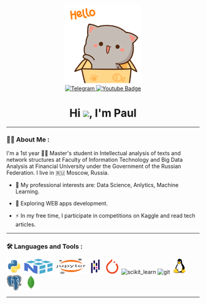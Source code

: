 <div id="header" align="center">
  <img src="cat.gif" width="200"/>
</div>

<div id="badges" align="center">
  <a href="https://t.me/paulyurlov">
    <img src="https://img.shields.io/badge/Telegram-2CA5E0?style=for-the-badge&logo=telegram&logoColor=white" alt="Telegram"/>
  </a>
  <a href="https://www.kaggle.com/paulyurlov">
    <img src="https://img.shields.io/badge/Kaggle-20BEFF?style=for-the-badge&logo=Kaggle&logoColor=white" alt="Youtube Badge"/>
  </a>

</div>

<h1 align="center">
  Hi <img src="https://media.giphy.com/media/hvRJCLFzcasrR4ia7z/giphy.gif" width="30px"/>, I'm Paul
  
</h1>

---

### :man_technologist: About Me :

I'm a 1st year 👨‍🎓 Master's student in Intellectual analysis of texts and network structures at Faculty of Information Technology and Big Data Analysis at Financial University under the Government of the Russian Federation. I live in :ru: Moscow, Russia. 

- :telescope: My professional interests are: Data Science, Anlytics, Machine Learning.

- :seedling: Exploring WEB apps development.

- :zap: In my free time, I participate in competitions on Kaggle and read tech articles.

---

### :hammer_and_wrench: Languages and Tools :

<div>
  <img src="https://raw.githubusercontent.com/devicons/devicon/master/icons/python/python-original.svg" alt="python" width="40" height="40"/> 
  <img src="https://raw.githubusercontent.com/devicons/devicon/master/icons/numpy/numpy-original.svg" alt="numpy" width="80" height="40"/> 
  <img src="https://raw.githubusercontent.com/devicons/devicon/master/icons/jupyter/jupyter-original-wordmark.svg" alt="jupyter" width="80" height="40"/> 
  <img src="https://raw.githubusercontent.com/devicons/devicon/master/icons/pandas/pandas-original.svg" alt="pandas" width="40" height="40"/> 
  <img src="https://raw.githubusercontent.com/devicons/devicon/master/icons/pytorch/pytorch-original.svg" alt="pytorch" width="40" height="40"/> 
  <img src="https://upload.wikimedia.org/wikipedia/commons/0/05/Scikit_learn_logo_small.svg" alt="scikit_learn" width="40" height="40"/>
  <img src="https://www.vectorlogo.zone/logos/git-scm/git-scm-icon.svg" alt="git" width="40" height="40"/>
  <img src="https://raw.githubusercontent.com/devicons/devicon/master/icons/linux/linux-original.svg" alt="linux" width="40" height="40"/>
  <img src="https://raw.githubusercontent.com/devicons/devicon/master/icons/postgresql/postgresql-original.svg" alt="postgres" width="40" height="40"/>
  <img src="https://raw.githubusercontent.com/devicons/devicon/master/icons/mongodb/mongodb-original.svg" alt="mongo" width="40" height="40"/>
</div>

---
